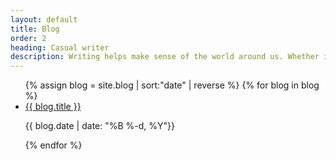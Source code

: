 ```yaml
---
layout: default
title: Blog
order: 2
heading: Casual writer
description: Writing helps make sense of the world around us. Whether it’s the start of a new project or a summary of ideas, written language is the first step towards shared understanding.
---
```


<ul class="c-blog">
  {% assign blog = site.blog | sort:"date" | reverse %}
  {% for blog in blog %}
  <li class="c-blog__item">
    <a class="c-blog__title" href="{{ blog.url | prepend: site.baseurl }}">{{ blog.title }}</a>
    <p class="c-blog__date">{{ blog.date | date: "%B %-d, %Y"}}</p>
  </li>
  {% endfor %}
</ul>
